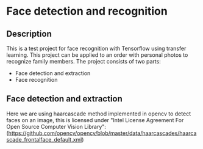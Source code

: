 # Face detection and recognition

## Description

This is a test project for face recognition with Tensorflow using transfer learning.
This project can be applied to an order with personal photos to recognize family members.
The project consists of two parts:

- Face detection and extraction
- Face recognition

## Face detection and extraction

Here we are using haarcascade method implemented in opencv to detect faces on an image, this is licensed under "Intel License Agreement For Open Source Computer Vision Library": (<https://github.com/opencv/opencv/blob/master/data/haarcascades/haarcascade_frontalface_default.xml>)
